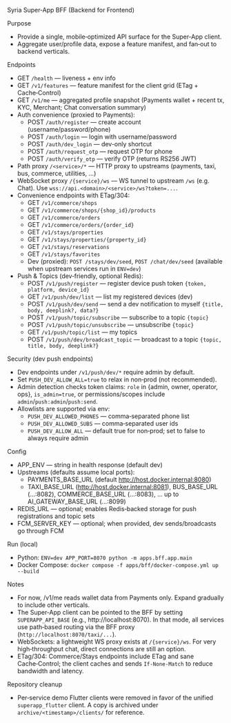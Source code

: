 Syria Super‑App BFF (Backend for Frontend)

Purpose
- Provide a single, mobile‑optimized API surface for the Super‑App client.
- Aggregate user/profile data, expose a feature manifest, and fan‑out to backend verticals.

Endpoints
- GET `/health` — liveness + env info
- GET `/v1/features` — feature manifest for the client grid (ETag + Cache‑Control)
- GET `/v1/me` — aggregated profile snapshot (Payments wallet + recent tx, KYC, Merchant; Chat conversation summary)
- Auth convenience (proxied to Payments):
  - POST `/auth/register` — create account (username/password/phone)
  - POST `/auth/login` — login with username/password
  - POST `/auth/dev_login` — dev-only shortcut
  - POST `/auth/request_otp` — request OTP for phone
  - POST `/auth/verify_otp` — verify OTP (returns RS256 JWT)
- Path proxy `/<service>/*` — HTTP proxy to upstreams (payments, taxi, bus, commerce, utilities, ...)
- WebSocket proxy `/{service}/ws` — WS tunnel to upstream `/ws` (e.g. Chat). Use `wss://api.<domain>/<service>/ws?token=...`.
- Convenience endpoints with ETag/304:
  - GET `/v1/commerce/shops`
  - GET `/v1/commerce/shops/{shop_id}/products`
  - GET `/v1/commerce/orders`
  - GET `/v1/commerce/orders/{order_id}`
  - GET `/v1/stays/properties`
  - GET `/v1/stays/properties/{property_id}`
  - GET `/v1/stays/reservations`
  - GET `/v1/stays/favorites`
  - Dev (proxied): `POST /stays/dev/seed`, `POST /chat/dev/seed` (available when upstream services run in `ENV=dev`)
- Push & Topics (dev‑friendly, optional Redis):
  - POST `/v1/push/register` — register device push token `{token, platform, device_id}`
  - GET  `/v1/push/dev/list` — list my registered devices (dev)
  - POST `/v1/push/dev/send` — send a dev notification to myself `{title, body, deeplink?, data?}`
  - POST `/v1/push/topic/subscribe` — subscribe to a topic `{topic}`
  - POST `/v1/push/topic/unsubscribe` — unsubscribe `{topic}`
  - GET  `/v1/push/topic/list` — my topics
  - POST `/v1/push/dev/broadcast_topic` — broadcast to a topic `{topic, title, body, deeplink?}`

Security (dev push endpoints)
- Dev endpoints under `/v1/push/dev/*` require admin by default.
- Set `PUSH_DEV_ALLOW_ALL=true` to relax in non‑prod (not recommended).
- Admin detection checks token claims: `role` in {admin, owner, operator, ops}, `is_admin=true`, or permissions/scopes include `admin`/`push:admin`/`push:send`.
- Allowlists are supported via env:
  - `PUSH_DEV_ALLOWED_PHONES` — comma‑separated phone list
  - `PUSH_DEV_ALLOWED_SUBS` — comma‑separated user ids
  - `PUSH_DEV_ALLOW_ALL` — default true for non‑prod; set to false to always require admin

Config
- APP_ENV — string in health response (default dev)
- Upstreams (defaults assume local ports):
  - PAYMENTS_BASE_URL (default http://host.docker.internal:8080)
  - TAXI_BASE_URL (http://host.docker.internal:8081), BUS_BASE_URL (…:8082), COMMERCE_BASE_URL (…:8083), … up to AI_GATEWAY_BASE_URL (…:8099)
 - REDIS_URL — optional; enables Redis‑backed storage for push registrations and topic sets
 - FCM_SERVER_KEY — optional; when provided, dev sends/broadcasts go through FCM

Run (local)
- Python: `ENV=dev APP_PORT=8070 python -m apps.bff.app.main`
- Docker Compose: `docker compose -f apps/bff/docker-compose.yml up --build`

Notes
- For now, /v1/me reads wallet data from Payments only. Expand gradually to include other verticals.
- The Super‑App client can be pointed to the BFF by setting `SUPERAPP_API_BASE` (e.g., http://localhost:8070). In that mode, all services use path‑based routing via the BFF proxy (`http://localhost:8070/taxi/...`).
- WebSockets: a lightweight WS proxy exists at `/{service}/ws`. For very high‑throughput chat, direct connections are still an option.
- ETag/304: Commerce/Stays endpoints include ETag and sane Cache‑Control; the client caches and sends `If-None-Match` to reduce bandwidth and latency.

Repository cleanup
- Per‑service demo Flutter clients were removed in favor of the unified `superapp_flutter` client. A copy is archived under `archive/<timestamp>/clients/` for reference.
